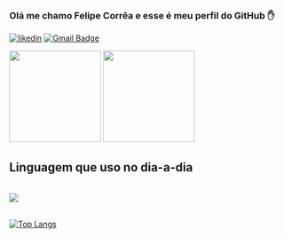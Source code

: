 ### Olá me chamo Felipe Corrêa e esse é meu perfil do GitHub ✋

[![likedin](https://img.shields.io/badge/LinkedIn-0077B5?style=for-the-badge&logo=linkedin&logoColor=white)](https://www.linkedin.com/in/felipeecorrea/)
[![Gmail Badge](https://img.shields.io/badge/Gmail-D14836?style=for-the-badge&logo=gmail&logoColor=white&link=mailto:pessoal.fec@gmail.com)](mailto:pessoal.fec@gmail.com)

<img height="165em" src="https://github-readme-stats.vercel.app/api?username=felipeecorrea&show_icons=true&theme=slateorange&include_all_commits=true&count_private=true"/>
<img height="165em" src="https://github-readme-stats.vercel.app/api/top-langs/?username=felipeecorrea&layout=compact&langs_count=7&theme=slateorange"/>
</div> 

## Linguagem que uso no dia-a-dia 
<div style="display: inline_block"><br/>
<img align="center" aLt"CSharp" src="https://img.shields.io/badge/C%23-239120?style=for-the-badge&logo=c-sharp&logoColor=white" />
</div><br/>

[![Top Langs](https://github-readme-stats.vercel.app/api/top-langs/?username=felipeecorrea&layout=compact)](https://github.com/felipeecorrea/github-readme-stats)
